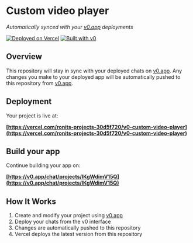 # Custom video player

*Automatically synced with your [v0.app](https://v0.app) deployments*

[![Deployed on Vercel](https://img.shields.io/badge/Deployed%20on-Vercel-black?style=for-the-badge&logo=vercel)](https://vercel.com/ronits-projects-30d5f720/v0-custom-video-player)
[![Built with v0](https://img.shields.io/badge/Built%20with-v0.app-black?style=for-the-badge)](https://v0.app/chat/projects/lKgWdimV15Q)

## Overview

This repository will stay in sync with your deployed chats on [v0.app](https://v0.app).
Any changes you make to your deployed app will be automatically pushed to this repository from [v0.app](https://v0.app).

## Deployment

Your project is live at:

**[https://vercel.com/ronits-projects-30d5f720/v0-custom-video-player](https://vercel.com/ronits-projects-30d5f720/v0-custom-video-player)**

## Build your app

Continue building your app on:

**[https://v0.app/chat/projects/lKgWdimV15Q](https://v0.app/chat/projects/lKgWdimV15Q)**

## How It Works

1. Create and modify your project using [v0.app](https://v0.app)
2. Deploy your chats from the v0 interface
3. Changes are automatically pushed to this repository
4. Vercel deploys the latest version from this repository